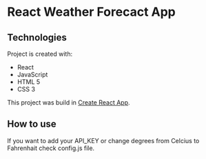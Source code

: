    
# React Weather Forecact App

## Technologies
Project is created with:
* React
* JavaScript
* HTML 5
* CSS 3

This project was build in [Create React App](https://github.com/facebook/create-react-app).

## How to use

If you want to add your API_KEY or change degrees from Celcius to Fahrenhait check config.js file. 
